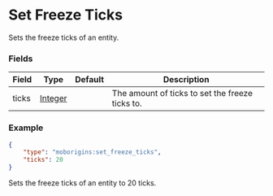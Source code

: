 # Set Freeze Ticks
Sets the freeze ticks of an entity.


### Fields
Field | Type | Default | Description
------|------|---------|-------------
ticks | [Integer](https://origins.readthedocs.io/en/latest/types/data_types/integer/) |   | The amount of ticks to set the freeze ticks to.


### Example
```json
{
    "type": "moborigins:set_freeze_ticks",
    "ticks": 20
}
```
Sets the freeze ticks of an entity to 20 ticks.
